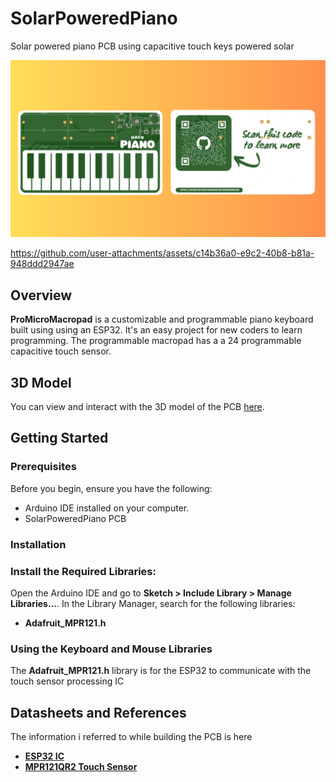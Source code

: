 # SolarPoweredPiano
Solar powered piano PCB using capacitive touch keys powered solar

![SolarPoweredPiano](https://github.com/YeetTheAnson/SolarPoweredPiano/raw/main/1.png)


https://github.com/user-attachments/assets/c14b36a0-e9c2-40b8-b81a-948ddd2947ae


## Overview

**ProMicroMacropad** is a customizable and programmable piano keyboard built using using an ESP32. It's an easy project for new coders to learn programming. The programmable macropad has a a 24 programmable capacitive touch sensor.

## 3D Model

You can view and interact with the 3D model of the PCB [here](https://www.flux.ai/yeettheanson/solarpoweredpiano?editor=pcb_3d).


## Getting Started

### Prerequisites

Before you begin, ensure you have the following:
- Arduino IDE installed on your computer.
- SolarPoweredPiano PCB

### Installation

### Install the Required Libraries:

Open the Arduino IDE and go to **Sketch > Include Library > Manage Libraries...**. In the Library Manager, search for the following libraries:

- **Adafruit_MPR121.h**


### Using the Keyboard and Mouse Libraries

The **Adafruit_MPR121.h** library is for the ESP32 to communicate with the touch sensor processing IC


## Datasheets and References

The information i referred to while building the PCB is here
- **[ESP32 IC](https://www.espressif.com/sites/default/files/documentation/esp32_datasheet_en.pdf)**
- **[MPR121QR2 Touch Sensor](https://www.sparkfun.com/datasheets/Components/MPR121.pdf)** 

